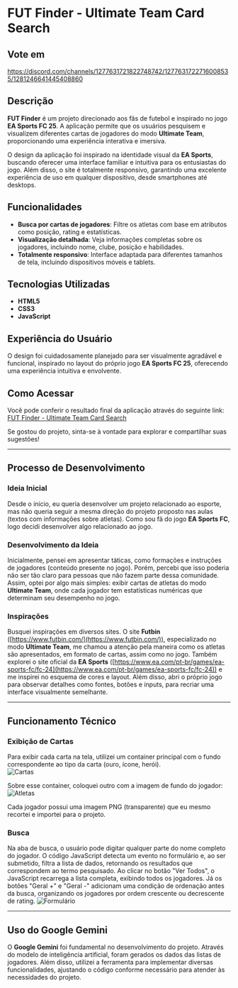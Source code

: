 # FUT Finder - Ultimate Team Card Search

## Vote em
https://discord.com/channels/1277631721822748742/1277631722716008535/1281246641445408860

## Descrição

**FUT Finder** é um projeto direcionado aos fãs de futebol e inspirado no jogo **EA Sports FC 25**. A aplicação permite que os usuários pesquisem e visualizem diferentes cartas de jogadores do modo **Ultimate Team**, proporcionando uma experiência interativa e imersiva.

O design da aplicação foi inspirado na identidade visual da **EA Sports**, buscando oferecer uma interface familiar e intuitiva para os entusiastas do jogo. Além disso, o site é totalmente responsivo, garantindo uma excelente experiência de uso em qualquer dispositivo, desde smartphones até desktops.

## Funcionalidades

- **Busca por cartas de jogadores**: Filtre os atletas com base em atributos como posição, rating e estatísticas.
- **Visualização detalhada**: Veja informações completas sobre os jogadores, incluindo nome, clube, posição e habilidades.
- **Totalmente responsivo**: Interface adaptada para diferentes tamanhos de tela, incluindo dispositivos móveis e tablets.

## Tecnologias Utilizadas

- **HTML5**
- **CSS3**
- **JavaScript**

## Experiência do Usuário

O design foi cuidadosamente planejado para ser visualmente agradável e funcional, inspirado no layout do próprio jogo **EA Sports FC 25**, oferecendo uma experiência intuitiva e envolvente.

## Como Acessar

Você pode conferir o resultado final da aplicação através do seguinte link:  
[FUT Finder - Ultimate Team Card Search](https://joaonative.github.io/alura-imersao-gemini-2024/)

Se gostou do projeto, sinta-se à vontade para explorar e compartilhar suas sugestões!

---

## Processo de Desenvolvimento

### Ideia Inicial

Desde o início, eu queria desenvolver um projeto relacionado ao esporte, mas não queria seguir a mesma direção do projeto proposto nas aulas (textos com informações sobre atletas). Como sou fã do jogo **EA Sports FC**, logo decidi desenvolver algo relacionado ao jogo.

### Desenvolvimento da Ideia

Inicialmente, pensei em apresentar táticas, como formações e instruções de jogadores (conteúdo presente no jogo). Porém, percebi que isso poderia não ser tão claro para pessoas que não fazem parte dessa comunidade. Assim, optei por algo mais simples: exibir cartas de atletas do modo **Ultimate Team**, onde cada jogador tem estatísticas numéricas que determinam seu desempenho no jogo.

### Inspirações

Busquei inspirações em diversos sites. O site **Futbin** ([https://www.futbin.com/](https://www.futbin.com/)), especializado no modo **Ultimate Team**, me chamou a atenção pela maneira como os atletas são apresentados, em formato de cartas, assim como no jogo. Também explorei o site oficial da **EA Sports** ([https://www.ea.com/pt-br/games/ea-sports-fc/fc-24](https://www.ea.com/pt-br/games/ea-sports-fc/fc-24)) e me inspirei no esquema de cores e layout. Além disso, abri o próprio jogo para observar detalhes como fontes, botões e inputs, para recriar uma interface visualmente semelhante.

---

## Funcionamento Técnico

### Exibição de Cartas

Para exibir cada carta na tela, utilizei um container principal com o fundo correspondente ao tipo da carta (ouro, ícone, herói).  
![Cartas](https://i.postimg.cc/PqwR4dBY/cards.png "cartas")

Sobre esse container, coloquei outro com a imagem de fundo do jogador:  
![Atletas](https://i.postimg.cc/Ghzw8hCp/Screenshot-2024-09-06-140424.png "atletas")

Cada jogador possui uma imagem PNG (transparente) que eu mesmo recortei e importei para o projeto.

### Busca

Na aba de busca, o usuário pode digitar qualquer parte do nome completo do jogador. O código JavaScript detecta um evento no formulário e, ao ser submetido, filtra a lista de dados, retornando os resultados que correspondem ao termo pesquisado. Ao clicar no botão "Ver Todos", o JavaScript recarrega a lista completa, exibindo todos os jogadores. Já os botões "Geral +" e "Geral -" adicionam uma condição de ordenação antes da busca, organizando os jogadores por ordem crescente ou decrescente de rating.
![Formulário](https://i.postimg.cc/kg4rx3Jv/Screenshot-2024-09-06-140706.png "formulário de busca")

---

## Uso do Google Gemini

O **Google Gemini** foi fundamental no desenvolvimento do projeto. Através do modelo de inteligência artificial, foram gerados os dados das listas de jogadores. Além disso, utilizei a ferramenta para implementar diversas funcionalidades, ajustando o código conforme necessário para atender às necessidades do projeto.
